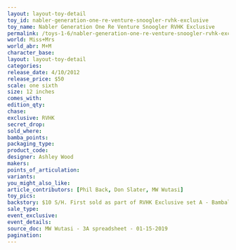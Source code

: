 ```yaml
---
layout: layout-toy-detail 
toy_id: nabler-generation-one-re-venture-snoogler-rvhk-exclusive
toy_name: Nabler Generation One Re Venture Snoogler RVHK Exclusive
permalink: /toys-1-6/nabler-generation-one-re-venture-snoogler-rvhk-exclusive.html
world: Miss+Mrs
world_abr: M+M
character_base: 
layout: layout-toy-detail
categories: 
release_date: 4/10/2012
release_price: $50 
scale: one sixth
size: 12 inches
comes_with: 
edition_qty: 
chase: 
exclusive: RVHK
secret_drop: 
sold_where: 
bamba_points: 
packaging_type: 
product_code: 
designer: Ashley Wood
makers: 
points_of_articulation: 
variants: 
you_might_also_like: 
article_contributors: [Phil Back, Don Slater, MW Wutasi]
toy_pics: 
backstory: $10 S/H. First sold as part of RVHK Exclusive set A - Bambaland allotment sold on 2012.05.07
sale_type: 
event_exclusive: 
event_details: 
source_doc: MW Wutasi - 3A spreadsheet - 01-15-2019
pagination: 
---
```

